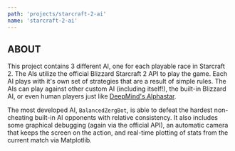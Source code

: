 ```yaml
---
path: 'projects/starcraft-2-ai'
name: 'starcraft-2-ai'
---
```


## ABOUT

This project contains 3 different AI, one for each playable race in Starcraft 2. The AIs utilize the official Blizzard Starcraft 2 API to play the game. Each AI plays with it's own set of strategies that are a result of simple rules. The AIs can play against other custom AI (including itself!), the built-in Blizzard AI, or even human players just like [DeepMind's Alphastar](https://deepmind.com/blog/alphastar-mastering-real-time-strategy-game-starcraft-ii/).

The most developed AI, `BalancedZergBot`, is able to defeat the hardest non-cheating built-in AI opponents with relative consistency. It also includes some graphical debugging (again via the official API), an automatic camera that keeps the screen on the action, and real-time plotting of stats from the current match via Matplotlib.

